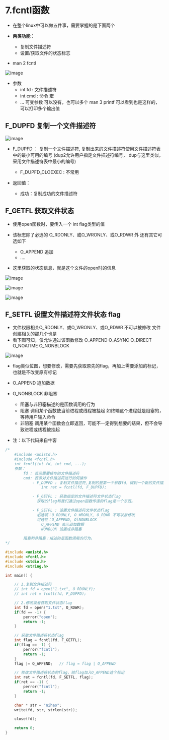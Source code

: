 # 7.fcntl函数  

* 在整个linux中可以做五件事，需要掌握的是下面两个  

* **两类功能：**  
    * 复制文件描述符
    * 设置/获取文件的状态标志  

* man 2 fcntl  

![image](https://user-images.githubusercontent.com/58176267/179683277-9de7ad5e-df60-48b8-80f2-3defc4e8da38.png)  

* 参数  
    * int fd : 文件描述符  
    * int cmd :  命令   宏
    * ... 可变参数  可以没有，也可以多个   man 3 printf 可以看到也是这样的，可以打印多个输出值  
   
 



## F_DUPFD 复制一个文件描述符  


![image](https://user-images.githubusercontent.com/58176267/179684566-0ad3fe8e-8ee6-47a7-a940-80460d82ae09.png)


* F_DUPFD ： 复制一个文件描述符, 复制出来的文件描述符使用文件描述符表中的最小可用的编号  (dup2允许用户指定文件描述符编号， dup与这里类似，采用文件描述符表中最小的编号)    
    * F_DUPFD_CLOEXEC : 不常用  

* 返回值：
    * 成功：复制成功的文件描述符  
  
  
##  F_GETFL 获取文件状态   

* 使用open函数时，要传入一个 int flag类型的值   
* 该标志除了必选的 O_RDONLY、或O_WRONLY、或O_RDWR 外 还有其它可选如下   
    * O_APPEND 追加
    * ....

* 这里获取的状态信息，就是这个文件的open时的信息  


![image](https://user-images.githubusercontent.com/58176267/179685713-ca466825-3db8-441e-be66-5be380e6186e.png)  

![image](https://user-images.githubusercontent.com/58176267/179685842-a1fc8ff1-6149-4082-b6e7-04330b32a4ad.png)  

![image](https://user-images.githubusercontent.com/58176267/179686050-c6f52375-0064-4db0-9504-72cfbca65319.png)  


## F_SETFL 设置文件描述符文件状态 flag  

* 文件权限相关O_RDONLY、或O_WRONLY、或O_RDWR  不可以被修改    文件创建相关的那几个也是  
* 看下图可知，仅允许通过该函数修改 O_APPEND   O_ASYNC  O_DIRECT  O_NOATIME  O_NONBLOCK    

![image](https://user-images.githubusercontent.com/58176267/179686494-5215d77f-5db9-4e19-bff0-d4967faa1207.png)  


* flag类似位图，想要修改，需要先获取原先的flag，再加上需要添加的标记，也就是不改变原有标记  

* O_APPEND   追加数据  
* O_NONBLOCK 非阻塞   
    * 阻塞与非阻塞描述的是函数调用的行为  
    * 阻塞 调用某个函数使当前进程或线程被挂起   如终端这个进程就是阻塞的，等待用户输入命令  
    * 非阻塞  调用某个函数会立即返回，可能不一定得到想要的结果，但不会导致进程或线程被挂起  

* 注：以下代码来自牛客

```c
/*
    #include <unistd.h>
    #include <fcntl.h>
    int fcntl(int fd, int cmd, ...);
    参数：
        fd : 表示需要操作的文件描述符
        cmd: 表示对文件描述符进行如何操作
            - F_DUPFD : 复制文件描述符,复制的是第一个参数fd，得到一个新的文件描述符（返回值）
                int ret = fcntl(fd, F_DUPFD);

            - F_GETFL : 获取指定的文件描述符文件状态flag
              获取的flag和我们通过open函数传递的flag是一个东西。

            - F_SETFL : 设置文件描述符文件状态flag
              必选项：O_RDONLY, O_WRONLY, O_RDWR 不可以被修改
              可选性：O_APPEND, O)NONBLOCK
                O_APPEND 表示追加数据
                NONBLOK 设置成非阻塞
        
        阻塞和非阻塞：描述的是函数调用的行为。
*/

#include <unistd.h>
#include <fcntl.h>
#include <stdio.h>
#include <string.h>

int main() {

    // 1.复制文件描述符
    // int fd = open("1.txt", O_RDONLY);
    // int ret = fcntl(fd, F_DUPFD);

    // 2.修改或者获取文件状态flag
    int fd = open("1.txt", O_RDWR);
    if(fd == -1) {
        perror("open");
        return -1;
    }

    // 获取文件描述符状态flag
    int flag = fcntl(fd, F_GETFL);
    if(flag == -1) {
        perror("fcntl");
        return -1;
    }
    flag |= O_APPEND;   // flag = flag | O_APPEND

    // 修改文件描述符状态的flag，给flag加入O_APPEND这个标记
    int ret = fcntl(fd, F_SETFL, flag);
    if(ret == -1) {
        perror("fcntl");
        return -1;
    }

    char * str = "nihao";
    write(fd, str, strlen(str));

    close(fd);

    return 0;
}
```



















